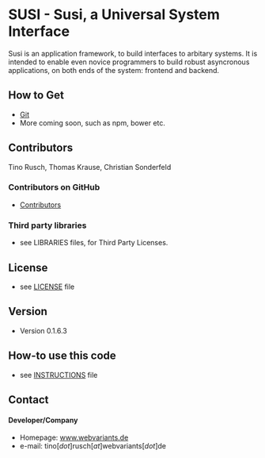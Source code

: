 SUSI - Susi, a Universal System Interface
======

Susi is an application framework, to build interfaces to arbitary systems.
It is intended to enable even novice programmers to build robust asyncronous applications, on both ends of the system: frontend and backend.

## How to Get
* [Git](https://github.com/webvariants/susi)
* More coming soon, such as npm, bower etc.

## Contributors
Tino Rusch, Thomas Krause, Christian Sonderfeld

### Contributors on GitHub
* [Contributors](https://github.com/webvariants/susi/graphs/contributors)

### Third party libraries
* see LIBRARIES files, for Third Party Licenses.

## License 
* see [LICENSE](https://github.com/webvariants/susi/blob/stable/LICENSE.md) file

## Version 
* Version 0.1.6.3

## How-to use this code
* see [INSTRUCTIONS](https://github.com/webvariants/susi/blob/master/INSTRUCTIONS.md) file

## Contact
#### Developer/Company
* Homepage: www.webvariants.de
* e-mail: tino[*dot*]rusch[*at*]webvariants[*dot*]de

